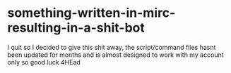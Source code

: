 # something-written-in-mirc-resulting-in-a-shit-bot 
I quit so I decided to give this shit away, the script/command files hasnt been updated for months and is almost designed to work with my account only so good luck 4HEad
